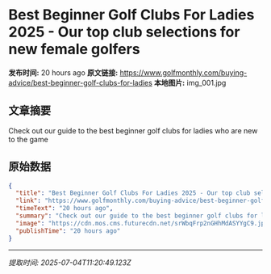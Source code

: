 # Best Beginner Golf Clubs For Ladies 2025 - Our top club selections for new female golfers

**发布时间:** 20 hours ago
**原文链接:** https://www.golfmonthly.com/buying-advice/best-beginner-golf-clubs-for-ladies
**本地图片:** img_001.jpg

## 文章摘要

Check out our guide to the best beginner golf clubs for ladies who are new to the game

## 原始数据

```json
{
  "title": "Best Beginner Golf Clubs For Ladies 2025 - Our top club selections for new female golfers",
  "link": "https://www.golfmonthly.com/buying-advice/best-beginner-golf-clubs-for-ladies",
  "timeText": "20 hours ago",
  "summary": "Check out our guide to the best beginner golf clubs for ladies who are new to the game",
  "image": "https://cdn.mos.cms.futurecdn.net/srWbqFrp2nGHhMdASYYgC9.jpg",
  "publishTime": "20 hours ago"
}
```

---
*提取时间: 2025-07-04T11:20:49.123Z*
